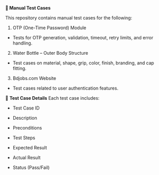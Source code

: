 **🧪 Manual Test Cases**  

This repository contains manual test cases for the following:

1. OTP (One-Time Password) Module
* Tests for OTP generation, validation, timeout, retry limits, and error handling.

2. Water Bottle – Outer Body Structure
* Test cases on material, shape, grip, color, finish, branding, and cap fitting.
  
3. Bdjobs.com Website
* Test cases related to user authentication features.

📄 **Test Case Details**
Each test case includes:

* Test Case ID

* Description

* Preconditions

* Test Steps

* Expected Result

* Actual Result

* Status (Pass/Fail)

